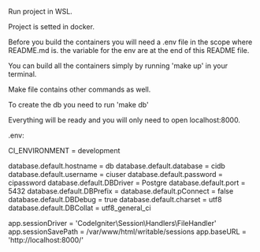 Run project in WSL.

Project is setted in docker.

Before you build the containers you will need a .env file in the scope where README.md is. the variable for the env are at the end of this README file.

You can build all the containers simply by running 'make up' in your terminal.

Make file contains other commands as well.

To create the db you need to run 'make db'

Everything will be ready and you will only need to open localhost:8000.

.env:

CI_ENVIRONMENT = development

database.default.hostname = db
database.default.database = cidb
database.default.username = ciuser
database.default.password = cipassword
database.default.DBDriver = Postgre
database.default.port = 5432
database.default.DBPrefix =
database.default.pConnect = false
database.default.DBDebug = true
database.default.charset = utf8
database.default.DBCollat = utf8_general_ci

app.sessionDriver = 'CodeIgniter\Session\Handlers\FileHandler'
app.sessionSavePath = /var/www/html/writable/sessions
app.baseURL = 'http://localhost:8000/'
